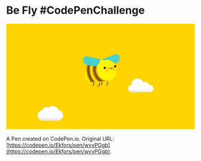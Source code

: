 # Be Fly #CodePenChallenge

![Be Fly](be-fly-800.png)

A Pen created on CodePen.io. Original URL: [https://codepen.io/Ekfors/pen/wvyPGgb](https://codepen.io/Ekfors/pen/wvyPGgb).

